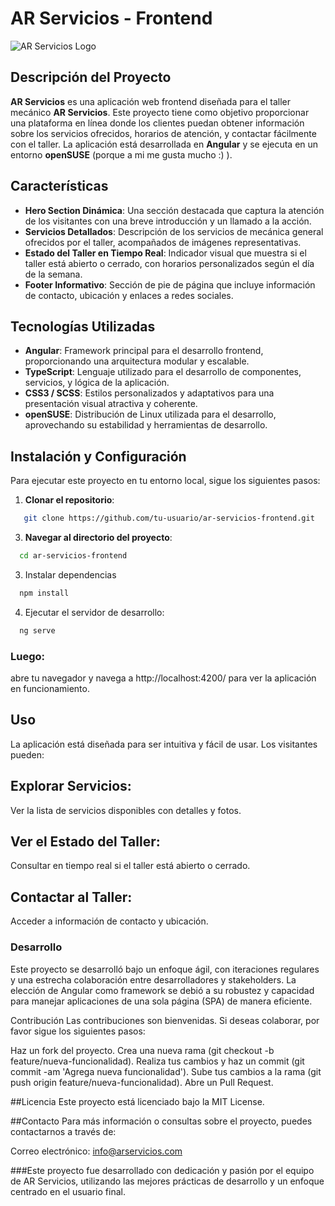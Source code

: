 # AR Servicios - Frontend

![AR Servicios Logo](../../../assets/images/wallpaper_hero_section_2.png)

## Descripción del Proyecto

**AR Servicios** es una aplicación web frontend diseñada para el taller mecánico **AR Servicios**. Este proyecto tiene como objetivo proporcionar una plataforma en línea donde los clientes puedan obtener información sobre los servicios ofrecidos, horarios de atención, y contactar fácilmente con el taller. La aplicación está desarrollada en **Angular** y se ejecuta en un entorno **openSUSE** (porque a mi me gusta mucho :) ).

## Características

- **Hero Section Dinámica**: Una sección destacada que captura la atención de los visitantes con una breve introducción y un llamado a la acción.
- **Servicios Detallados**: Descripción de los servicios de mecánica general ofrecidos por el taller, acompañados de imágenes representativas.
- **Estado del Taller en Tiempo Real**: Indicador visual que muestra si el taller está abierto o cerrado, con horarios personalizados según el día de la semana.
- **Footer Informativo**: Sección de pie de página que incluye información de contacto, ubicación y enlaces a redes sociales.

## Tecnologías Utilizadas

- **Angular**: Framework principal para el desarrollo frontend, proporcionando una arquitectura modular y escalable.
- **TypeScript**: Lenguaje utilizado para el desarrollo de componentes, servicios, y lógica de la aplicación.
- **CSS3 / SCSS**: Estilos personalizados y adaptativos para una presentación visual atractiva y coherente.
- **openSUSE**: Distribución de Linux utilizada para el desarrollo, aprovechando su estabilidad y herramientas de desarrollo.

## Instalación y Configuración

Para ejecutar este proyecto en tu entorno local, sigue los siguientes pasos:

1. **Clonar el repositorio**:
  ```bash
     git clone https://github.com/tu-usuario/ar-servicios-frontend.git
  ```

3. **Navegar al directorio del proyecto**:
  ```bash
    cd ar-servicios-frontend
  ```

3. Instalar dependencias
  ```bash
    npm install
  ```

4. Ejecutar el servidor de desarrollo:
  ```bash
    ng serve
  ```

### Luego:
  abre tu navegador y navega a http://localhost:4200/ para ver la aplicación en funcionamiento.

## Uso
  La aplicación está diseñada para ser intuitiva y fácil de usar. Los visitantes pueden:

## Explorar Servicios: 
  Ver la lista de servicios disponibles con detalles y fotos.

## Ver el Estado del Taller: 
  Consultar en tiempo real si el taller está abierto o cerrado.

## Contactar al Taller: 
  Acceder a información de contacto y ubicación.

### Desarrollo
Este proyecto se desarrolló bajo un enfoque ágil, con iteraciones regulares y una estrecha colaboración entre desarrolladores y stakeholders. La elección de Angular como framework se debió a su robustez y capacidad para manejar aplicaciones de una sola página (SPA) de manera eficiente.

Contribución
Las contribuciones son bienvenidas. Si deseas colaborar, por favor sigue los siguientes pasos:

Haz un fork del proyecto.
Crea una nueva rama (git checkout -b feature/nueva-funcionalidad).
Realiza tus cambios y haz un commit (git commit -am 'Agrega nueva funcionalidad').
Sube tus cambios a la rama (git push origin feature/nueva-funcionalidad).
Abre un Pull Request.

##Licencia
  Este proyecto está licenciado bajo la MIT License.

##Contacto
  Para más información o consultas sobre el proyecto, puedes contactarnos a través de:

  Correo electrónico: info@arservicios.com
  
  ###Este proyecto fue desarrollado con dedicación y pasión por el equipo de AR Servicios, utilizando las mejores prácticas de desarrollo y un enfoque         centrado en el usuario final.
  
